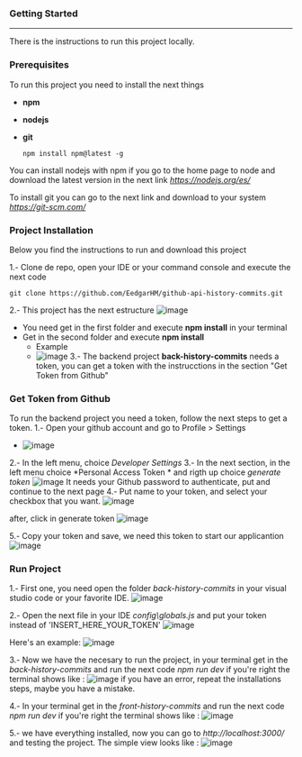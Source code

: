 ### Getting Started

____

There is the instructions to run this project locally.

### Prerequisites

To run this project you need to install the next things

* **npm**

* **nodejs**

* **git** 

  ````
  npm install npm@latest -g
  ````



You can install nodejs with npm if you go to the home page to node and download the latest version in the next link *https://nodejs.org/es/*

To install git you can go to the next link and download to your system *https://git-scm.com/*

### Project Installation

Below you find the instructions to run and download this project

1.- Clone de repo, open your IDE or your command console and execute the next code

````
git clone https://github.com/EedgarHM/github-api-history-commits.git
````

2.- This project has the next estructure
![image](https://user-images.githubusercontent.com/69503968/170905723-5adc7d36-326e-49e3-9aa4-c74212653528.png)
 * You need get in the first folder and execute **npm install** in your terminal
 * Get in the second folder and execute **npm install**
   * Example
   * ![image](https://user-images.githubusercontent.com/69503968/170906013-e03743a5-6ab3-4d5d-b558-536fce611b42.png)
3.- The backend project **back-history-commits** needs a token, you can get a token with the instrucctions in the section "Get Token from Github"

### Get Token from Github
To run the backend project you need a token, follow the next steps to get a token.
1.- Open your github account and go to Profile > Settings
  * ![image](https://user-images.githubusercontent.com/69503968/170906541-340eed14-79d1-4f70-a357-b56849a789ea.png)

2.- In the left menu, choice *Developer Settings* 
3.- In the next section, in the left menu choice *Personal Access Token * and rigth up choice *generate token*
![image](https://user-images.githubusercontent.com/69503968/170906815-fceca036-338b-4c42-89c3-dd535fa41749.png)
It needs your Github password to authenticate, put and continue to the next page 
4.- Put name to your token, and select your checkbox that you want.
![image](https://user-images.githubusercontent.com/69503968/170906957-6451dcf6-3cbf-4145-a6e8-8f4c7430be3c.png)

after, click in generate token
![image](https://user-images.githubusercontent.com/69503968/170907003-68621fdd-65ff-438c-8132-d89a28427177.png)

5.- Copy your token and save, we need this token to start our applicantion
![image](https://user-images.githubusercontent.com/69503968/170907096-1ab7c416-c113-4e9d-b67c-d2952b2e53cc.png)

### Run Project
1.- First one, you need open the folder *back-history-commits* in your visual studio code or your favorite IDE.
![image](https://user-images.githubusercontent.com/69503968/170907261-5b86b54d-b6b8-4796-8da2-1c3a48b65fbd.png)

2.- Open the next file in your IDE *config\globals.js*  and put your token instead of 'INSERT_HERE_YOUR_TOKEN'
![image](https://user-images.githubusercontent.com/69503968/170907574-63878883-acc6-437f-b6d1-8ecf294e94e4.png)

Here's an example: ![image](https://user-images.githubusercontent.com/69503968/170907677-c2e99e25-4e6f-43d7-b7eb-bc424d6399fc.png)

3.- Now we have the necesary to run the project, in your terminal get in the  *back-history-commits*  and run the next code *npm run dev* if you're right the terminal shows like : 
![image](https://user-images.githubusercontent.com/69503968/170907881-e2acb89a-6bfb-4ba0-b116-e09cb40616d7.png)
 if you have an error, repeat the installations steps, maybe you have a mistake.
 
 4.-  In your terminal get in the  *front-history-commits*  and run the next code *npm run dev* if you're right the terminal shows like : 
 ![image](https://user-images.githubusercontent.com/69503968/170908071-f7adb800-dc21-4516-a05b-59fea5df8fb8.png)

5.- we have everything installed, now you can go to *http://localhost:3000/* and testing the project. The simple view looks like : 
![image](https://user-images.githubusercontent.com/69503968/170908281-d9d40d43-7508-4515-bfa5-47ec0b1e3825.png)









